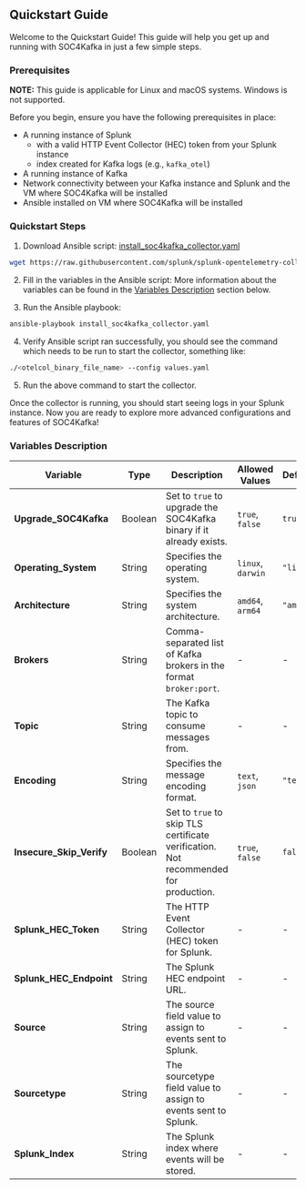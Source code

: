 ## Quickstart Guide

Welcome to the Quickstart Guide! This guide will help you get up and running with SOC4Kafka in just a few simple steps.

### Prerequisites
**NOTE:** This guide is applicable for Linux and macOS systems. Windows is not supported.


Before you begin, ensure you have the following prerequisites in place:
- A running instance of Splunk
  - with a valid HTTP Event Collector (HEC) token from your Splunk instance
  - index created for Kafka logs (e.g., `kafka_otel`)
- A running instance of Kafka
- Network connectivity between your Kafka instance and Splunk and the VM where SOC4Kafka will be installed
- Ansible installed on VM where SOC4Kafka will be installed

### Quickstart Steps
1. Download Ansible script: [install_soc4kafka_collector.yaml](../quickstart/install_soc4kafka_collector.yaml)

```bash
wget https://raw.githubusercontent.com/splunk/splunk-opentelemetry-collector-for-kafka/refs/heads/main/quickstart/install_soc4kafka_collector.yaml
```
2. Fill in the variables in the Ansible script:
More information about the variables can be found in the [Variables Description](#variables-description) section below.

3. Run the Ansible playbook:
```bash
ansible-playbook install_soc4kafka_collector.yaml
```

4. Verify Ansible script ran successfully, you should see the command which needs to be run to start the collector, something like:
```bash
./<otelcol_binary_file_name> --config values.yaml
```

5. Run the above command to start the collector.

Once the collector is running, you should start seeing logs in your Splunk instance. 
Now you are ready to explore more advanced configurations and features of SOC4Kafka!

### Variables Description

| Variable              | Type    | Description                                                                                     | Allowed Values       | Default                  | Example                                                |
|-----------------------|---------|-------------------------------------------------------------------------------------------------|----------------------|--------------------------|--------------------------------------------------------|
| **Upgrade_SOC4Kafka** | Boolean | Set to `true` to upgrade the SOC4Kafka binary if it already exists.                             | `true`, `false`     | `true`                   | -                                                      |
| **Operating_System**  | String  | Specifies the operating system.                                                                | `linux`, `darwin`   | `"linux"`                | -                                                      |
| **Architecture**      | String  | Specifies the system architecture.                                                             | `amd64`, `arm64`    | `"amd64"`                | -                                                      |
| **Brokers**           | String  | Comma-separated list of Kafka brokers in the format `broker:port`.                             | -                    | -                        | `"broker1:port1"` or`"broker1:port1,broker2:port2"`    |
| **Topic**             | String  | The Kafka topic to consume messages from.                                                     | -                    | -                        | `"example-topic"`                                      |
| **Encoding**          | String  | Specifies the message encoding format.                                                        | `text`, `json`      | `"text"`                 | -                                                      |
| **Insecure_Skip_Verify** | Boolean | Set to `true` to skip TLS certificate verification. Not recommended for production.           | `true`, `false`     | `false`                  | -                                                      |
| **Splunk_HEC_Token**  | String  | The HTTP Event Collector (HEC) token for Splunk.                                              | -                    | -                        | `"your-splunk-hec-token"`                              |
| **Splunk_HEC_Endpoint** | String | The Splunk HEC endpoint URL.                                                                  | -                    | -                        | `"https://splunk-hec-endpoint:8088/services/collector"` |
| **Source**            | String  | The source field value to assign to events sent to Splunk.                                    | -                    | -                        | `"example-source"`                                     |
| **Sourcetype**        | String  | The sourcetype field value to assign to events sent to Splunk.                                | -                    | -                        | `"example-sourcetype"`                                 |
| **Splunk_Index**      | String  | The Splunk index where events will be stored.                                                | -                    | -                        | `"example-index"`                                      |